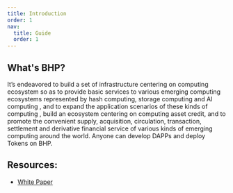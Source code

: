 ```yaml
---
title: Introduction
order: 1
nav:
  title: Guide
  order: 1
---
```


## What's BHP?

It’s endeavored to build a set of infrastructure centering on computing ecosystem so as to provide basic services to various emerging computing ecosystems represented by hash computing, storage computing and AI computing , and to expand the application scenarios of these kinds of computing , build an ecosystem centering on computing asset credit, and to promote the convenient supply, acquisition, circulation, transaction, settlement and derivative financial service of various kinds of emerging computing around the world.
Anyone can develop DAPPs and deploy Tokens on BHP.

## Resources:

- [White Paper](https://bhpnet.io/)
